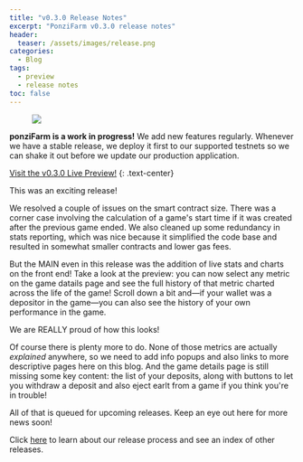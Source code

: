 ```yaml
---
title: "v0.3.0 Release Notes"
excerpt: "PonziFarm v0.3.0 release notes"
header:
  teaser: /assets/images/release.png
categories:
  - Blog
tags:
  - preview
  - release notes
toc: false
---
```


<figure class="align-left" style="margin-top: 10px; margin-bottom: 10px; width: 150px;">
    <img src="{{ site.url }}{{ site.baseurl }}/assets/images/release.png">
</figure>

**ponziFarm is a work in progress!** We add new features regularly. Whenever we have a stable release, we deploy it first to our supported testnets so we can shake it out before we update our production application.

<a class="btn btn--primary btn--large" href="https://app-git-preview-0-3-0-ponzifarm.vercel.app/" target="blank">Visit the v0.3.0 Live Preview!</a>
{:  .text-center}

This was an exciting release!

We resolved a couple of issues on the smart contract size. There was a corner case involving the calculation of a game's start time if it was created after the previous game ended. We also cleaned up some redundancy in stats reporting, which was nice because it simplified the code base and resulted in somewhat smaller contracts and lower gas fees.

But the MAIN even in this release was the addition of live stats and charts on the front end! Take a look at the preview: you can now select any metric on the game datails page and see the full history of that metric charted across the life of the game! Scroll down a bit and&mdash;if your wallet was a depositor in the game&mdash;you can also see the history of your own performance in the game.

We are REALLY proud of how this looks! 

Of course there is plenty more to do. None of those metrics are actually *explained* anywhere, so we need to add info popups and also links to more descriptive pages here on this blog. And the game details page is still missing some key content: the list of your deposits, along with buttons to let you withdraw a deposit and also eject earlt from a game if you think you're in trouble!

All of that is queued for upcoming releases. Keep an eye out here for more news soon!

Click [here](/blog/releases) to learn about our release process and see an index of other releases.